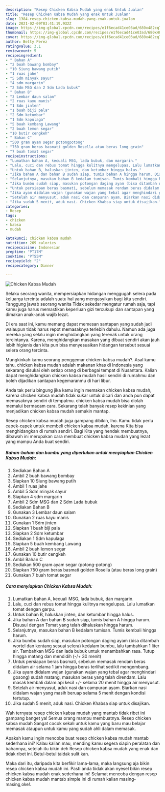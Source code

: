 ```yaml
---
description: "Resep Chicken Kabsa Mudah yang enak Untuk Jualan"
title: "Resep Chicken Kabsa Mudah yang enak Untuk Jualan"
slug: 1384-resep-chicken-kabsa-mudah-yang-enak-untuk-jualan
date: 2021-02-09T03:41:19.932Z
image: https://img-global.cpcdn.com/recipes/e1f6ecad41ce03ad/680x482cq70/chicken-kabsa-mudah-foto-resep-utama.jpg
thumbnail: https://img-global.cpcdn.com/recipes/e1f6ecad41ce03ad/680x482cq70/chicken-kabsa-mudah-foto-resep-utama.jpg
cover: https://img-global.cpcdn.com/recipes/e1f6ecad41ce03ad/680x482cq70/chicken-kabsa-mudah-foto-resep-utama.jpg
author: Betty Perez
ratingvalue: 3.1
reviewcount: 5
recipeingredient:
- " Bahan A"
- "2 buah bawang bombay"
- "10 Siung bawang putih"
- "1 ruas jahe"
- "5 Sdm minyak sayur"
- "4 sdm margarin"
- "2 Sdm MSG dan 2 Sdm Lada bubuk"
- " Bahan B"
- "3 Lembar daun salam"
- "2 ruas kayu manis"
- "1 Sdm jinten"
- "1 buah biji pala"
- "2 Sdm ketumbar"
- "1 Sdm kapulaga"
- "5 buah kembang Lawang"
- "2 buah lemon segar"
- "10 butir cengkeh"
- " Bahan C"
- "500 gram ayam segar potongpotong"
- "750 gram beras basmati golden Rosella atau beras long grain"
- "7 buah tomat segar"
recipeinstructions:
- "Lumatkan bahan A, kecuali MSG, lada bubuk, dan margarin."
- "Lalu, cuci dan rebus tomat hingga kulitnya mengelupas. Lalu lumatkan tomat dengan garpu."
- "Untuk bahan B, haluskan jinten, dan ketumbar hingga halus."
- "Jika bahan A dan bahan B sudah siap, tumis bahan A hingga harum. Disusul dengan Tomat yang telah dihaluskan hingga harum."
- "Selanjutnya, masukan bahan B kedalam tumisan. Tumis kembali hingga harum."
- "Jika bumbu sudah siap, masukan potongan daging ayam (bisa ditambah wortel dan kentang sesuai selera) kedalam bumbu, lalu tambahkan 1 liter air. Tambahkan MSG dan lada bubuk untuk menambahkan rasa. Tutup hingga matang dan mendidih (-/+ 30 menit)"
- "Untuk persiapan beras basmati, sebelum memasak rendam beras didalam air selama 1 jam hingga beras terlihat sedikit mengembang."
- "Jika ayam didalam wajan (gunakan wajan yang tebal agar menghindari gosong) sudah matang, masukan beras yang telah direndam. Lalu masak kembali dalam api kecil +/- selama 20 menit hingga air menyusut."
- "Setelah air menyusut, aduk nasi dan campuran ayam. Biarkan nasi didalam wajan yang masih beruap selama 5 menit dengan kondisi tertutup."
- "Jika sudah 5 menit, aduk nasi. Chicken Khabsa siap untuk disajikan."
categories:
- Resep
tags:
- chicken
- kabsa
- mudah

katakunci: chicken kabsa mudah 
nutrition: 269 calories
recipecuisine: Indonesian
preptime: "PT17M"
cooktime: "PT55M"
recipeyield: "2"
recipecategory: Dinner

---
```



![Chicken Kabsa Mudah](https://img-global.cpcdn.com/recipes/e1f6ecad41ce03ad/680x482cq70/chicken-kabsa-mudah-foto-resep-utama.jpg)

Selaku seorang wanita, mempersiapkan hidangan menggugah selera pada keluarga tercinta adalah suatu hal yang mengasyikan bagi kita sendiri. Tanggung jawab seorang  wanita Tidak sekedar mengatur rumah saja, tapi kamu juga harus memastikan keperluan gizi tercukupi dan santapan yang dimakan anak-anak wajib lezat.

Di era  saat ini, kamu memang dapat memesan santapan yang sudah jadi walaupun tidak harus repot memasaknya terlebih dahulu. Namun ada juga mereka yang selalu ingin menghidangkan yang terenak untuk orang tercintanya. Karena, menghidangkan masakan yang dibuat sendiri akan jauh lebih higienis dan kita pun bisa menyesuaikan hidangan tersebut sesuai selera orang tercinta. 



Mungkinkah kamu seorang penggemar chicken kabsa mudah?. Asal kamu tahu, chicken kabsa mudah adalah makanan khas di Indonesia yang sekarang disukai oleh setiap orang di berbagai tempat di Nusantara. Kalian dapat menghidangkan chicken kabsa mudah hasil sendiri di rumahmu dan boleh dijadikan santapan kegemaranmu di hari libur.

Anda tak perlu bingung jika kamu ingin memakan chicken kabsa mudah, karena chicken kabsa mudah tidak sukar untuk dicari dan anda pun dapat memasaknya sendiri di tempatmu. chicken kabsa mudah bisa diolah memalui bermacam cara. Sekarang telah banyak resep kekinian yang menjadikan chicken kabsa mudah semakin mantap.

Resep chicken kabsa mudah juga gampang dibikin, lho. Kamu tidak perlu capek-capek untuk membeli chicken kabsa mudah, karena Kita bisa menghidangkan di rumah sendiri. Bagi Kita yang hendak membuatnya, dibawah ini merupakan cara membuat chicken kabsa mudah yang lezat yang mampu Anda buat sendiri.

<!--inarticleads1-->

##### Bahan-bahan dan bumbu yang diperlukan untuk menyiapkan Chicken Kabsa Mudah:

1. Sediakan  Bahan A
1. Ambil 2 buah bawang bombay
1. Siapkan 10 Siung bawang putih
1. Ambil 1 ruas jahe
1. Ambil 5 Sdm minyak sayur
1. Siapkan 4 sdm margarin
1. Ambil 2 Sdm MSG dan 2 Sdm Lada bubuk
1. Sediakan  Bahan B
1. Gunakan 3 Lembar daun salam
1. Gunakan 2 ruas kayu manis
1. Gunakan 1 Sdm jinten
1. Siapkan 1 buah biji pala
1. Siapkan 2 Sdm ketumbar
1. Sediakan 1 Sdm kapulaga
1. Siapkan 5 buah kembang Lawang
1. Ambil 2 buah lemon segar
1. Gunakan 10 butir cengkeh
1. Ambil  Bahan C
1. Sediakan 500 gram ayam segar (potong-potong)
1. Siapkan 750 gram beras basmati golden Rosella (atau beras long grain)
1. Gunakan 7 buah tomat segar




<!--inarticleads2-->

##### Cara menyiapkan Chicken Kabsa Mudah:

1. Lumatkan bahan A, kecuali MSG, lada bubuk, dan margarin.
1. Lalu, cuci dan rebus tomat hingga kulitnya mengelupas. Lalu lumatkan tomat dengan garpu.
1. Untuk bahan B, haluskan jinten, dan ketumbar hingga halus.
1. Jika bahan A dan bahan B sudah siap, tumis bahan A hingga harum. Disusul dengan Tomat yang telah dihaluskan hingga harum.
1. Selanjutnya, masukan bahan B kedalam tumisan. Tumis kembali hingga harum.
1. Jika bumbu sudah siap, masukan potongan daging ayam (bisa ditambah wortel dan kentang sesuai selera) kedalam bumbu, lalu tambahkan 1 liter air. Tambahkan MSG dan lada bubuk untuk menambahkan rasa. Tutup hingga matang dan mendidih (-/+ 30 menit)
1. Untuk persiapan beras basmati, sebelum memasak rendam beras didalam air selama 1 jam hingga beras terlihat sedikit mengembang.
1. Jika ayam didalam wajan (gunakan wajan yang tebal agar menghindari gosong) sudah matang, masukan beras yang telah direndam. Lalu masak kembali dalam api kecil +/- selama 20 menit hingga air menyusut.
1. Setelah air menyusut, aduk nasi dan campuran ayam. Biarkan nasi didalam wajan yang masih beruap selama 5 menit dengan kondisi tertutup.
1. Jika sudah 5 menit, aduk nasi. Chicken Khabsa siap untuk disajikan.




Wah ternyata resep chicken kabsa mudah yang mantab tidak ribet ini gampang banget ya! Semua orang mampu membuatnya. Resep chicken kabsa mudah Sangat cocok sekali untuk kamu yang baru mau belajar memasak ataupun untuk kamu yang sudah ahli dalam memasak.

Apakah kamu ingin mencoba buat resep chicken kabsa mudah mantab sederhana ini? Kalau kalian mau, mending kamu segera siapin peralatan dan bahannya, setelah itu bikin deh Resep chicken kabsa mudah yang enak dan tidak ribet ini. Betul-betul taidak sulit kan. 

Maka dari itu, daripada kita berfikir lama-lama, maka langsung aja bikin resep chicken kabsa mudah ini. Pasti anda tiidak akan nyesel bikin resep chicken kabsa mudah enak sederhana ini! Selamat mencoba dengan resep chicken kabsa mudah mantab simple ini di rumah kalian masing-masing,oke!.

